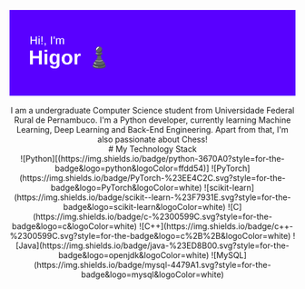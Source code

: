 [![MasterHead](header.png)](https://github.com/higorm7)

<center>I am a undergraduate Computer Science student from Universidade Federal Rural de Pernambuco. I'm a Python developer, currently learning Machine Learning, Deep Learning and Back-End Engineering. Apart from that, I'm also passionate about Chess!</center>

<center># My Technology Stack</center>

<center>
  ![Python][(https://img.shields.io/badge/python-3670A0?style=for-the-badge&logo=python&logoColor=ffdd54)]
  ![PyTorch](https://img.shields.io/badge/PyTorch-%23EE4C2C.svg?style=for-the-badge&logo=PyTorch&logoColor=white)
  ![scikit-learn](https://img.shields.io/badge/scikit--learn-%23F7931E.svg?style=for-the-badge&logo=scikit-learn&logoColor=white)
  ![C](https://img.shields.io/badge/c-%2300599C.svg?style=for-the-badge&logo=c&logoColor=white)
  ![C++](https://img.shields.io/badge/c++-%2300599C.svg?style=for-the-badge&logo=c%2B%2B&logoColor=white)
  ![Java](https://img.shields.io/badge/java-%23ED8B00.svg?style=for-the-badge&logo=openjdk&logoColor=white)
  ![MySQL](https://img.shields.io/badge/mysql-4479A1.svg?style=for-the-badge&logo=mysql&logoColor=white)
</center>
